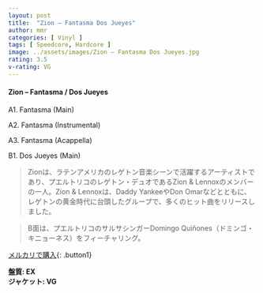 ```yaml
---
layout: post
title:  "Zion – Fantasma Dos Jueyes"
author: mmr
categories: [ Vinyl ]
tags: [ Speedcore, Hardcore ]
image: ../assets/images/Zion – Fantasma Dos Jueyes.jpg
rating: 3.5
v-rating: VG
---
```


#### Zion – Fantasma / Dos Jueyes

A1. Fantasma (Main)

A2. Fantasma (Instrumental)

A3. Fantasma (Acappella)

B1. Dos Jueyes (Main)

> Zionは、ラテンアメリカのレゲトン音楽シーンで活躍するアーティストであり、プエルトリコのレゲトン・デュオであるZion & Lennoxのメンバーの一人。Zion & Lennoxは、Daddy YankeeやDon Omarなどとともに、レゲトンの黄金時代に台頭したグループで、多くのヒット曲をリリースしました。

> B面は、プエルトリコのサルサシンガーDomingo Quiñones（ドミンゴ・キニョーネス）をフィーチャリング。

[メルカリで購入](https://jp.mercari.com/item/m96423283068){: .button1}

<div class="mt-4 mb-4 d-flex align-items-center">
<strong class="mr-1">盤質: EX</strong>
</div>
<div class="mt-4 mb-4 d-flex align-items-center">
<strong class="mr-1">ジャケット: VG</strong>
</div>
